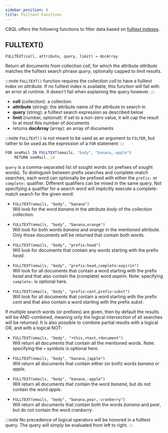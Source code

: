 ```yaml
---
sidebar_position: 8
title: Fulltext Functions
---
```


C8QL offers the following functions to filter data based on [fulltext indexes](../../collections/indexing/working-with-indexes.md#fulltext).

## FULLTEXT()

`FULLTEXT(coll, attribute, query, limit) → docArray`

Return all documents from collection *coll*, for which the attribute *attribute* matches the fulltext search phrase *query*, optionally capped to *limit* results.

:::note
`FULLTEXT()` function requires the collection *coll* to have a fulltext index on *attribute*. If no fulltext index is available, this function will fail with an error at runtime. It doesn't fail when explaining the query however.
:::

- **coll** (collection): a collection
- **attribute** (string): the attribute name of the attribute to search in
- **query** (string): a fulltext search expression as described below
- **limit** (number, *optional*): if set to a non-zero value, it will cap the result to at most this number of documents
- returns **docArray** (array): an array of documents

:::note
`FULLTEXT()` is not meant to be used as an argument to `FILTER`, but rather to be used as the expression of a `FOR` statement:
:::
```js
FOR oneMail IN FULLTEXT(emails, "body", "banana,-apple")
    RETURN oneMail._id
```

`query` is a comma-separated list of sought words (or prefixes of sought words). To distinguish between prefix searches and complete-match searches, each word can optionally be prefixed with either the `prefix:` or `complete:` qualifier. Different qualifiers can be mixed in the same query. Not specifying a qualifier for a search word will implicitly execute a complete-match search for the given word:

- `FULLTEXT(emails, "body", "banana")`<br /> Will look for the word *banana* in the attribute *body* of the collection *collection*.

- `FULLTEXT(emails, "body", "banana,orange")`<br /> Will look for both words *banana* and *orange* in the mentioned attribute. Only those documents will be returned that contain both words.

- `FULLTEXT(emails, "body", "prefix:head")`<br /> Will look for documents that contain any words starting with the prefix *head*.

- `FULLTEXT(emails, "body", "prefix:head,complete:aspirin")`<br /> Will look for all documents that contain a word starting with the prefix *head* and that also contain the (complete) word *aspirin*. Note: specifying `complete:` is optional here.

- `FULLTEXT(emails, "body", "prefix:cent,prefix:subst")`<br /> Will look for all documents that contain a word starting with the prefix *cent* and that also contain a word starting with the prefix *subst*.

If multiple search words (or prefixes) are given, then by default the results will be AND-combined, meaning only the logical intersection of all searches will be returned. It is also possible to combine partial results with a logical OR, and with a logical NOT:

- `FULLTEXT(emails, "body", "+this,+text,+document")`<br /> Will return all documents that contain all the mentioned words. Note: specifying the `+` symbols is optional here.

- `FULLTEXT(emails, "body", "banana,|apple")`<br /> Will return all documents that contain either (or both) words *banana* or *apple*.

- `FULLTEXT(emails, "body", "banana,-apple")`<br /> Will return all documents that contain the word *banana*, but do not contain the word *apple*.

- `FULLTEXT(emails, "body", "banana,pear,-cranberry")`<br /> Will return all documents that contain both the words *banana* and *pear*, but do not contain the word *cranberry*.

:::note
No precedence of logical operators will be honored in a fulltext query. The query will simply be evaluated from left to right.
:::    
